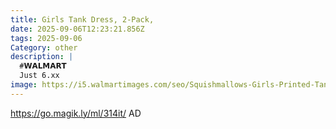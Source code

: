 ```yaml
---
title: Girls Tank Dress, 2-Pack,
date: 2025-09-06T12:23:21.856Z
tags: 2025-09-06
Category: other
description: |
  #𝗪𝗔𝗟𝗠𝗔𝗥𝗧 
  Just 6.xx 
image: https://i5.walmartimages.com/seo/Squishmallows-Girls-Printed-Tank-Dress-2-Pack-Sizes-4-12_ba09a0e5-8904-4997-b360-d19fa9229cc7.daea6344d82c3aa47af8ce66cbad262d.jpeg?odnHeight=2000&odnWidth=2000&odnBg=FFFFFF
---
```

https://go.magik.ly/ml/314it/
AD